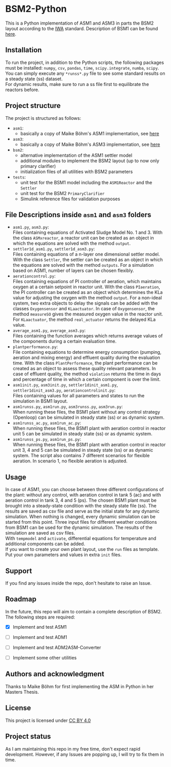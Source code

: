 # BSM2-Python

This is a Python implementation of ASM1 and ASM3 in parts the BSM2 layout according to the [IWA](http://iwa-mia.org/) standard.
Description of BSM1 can be found [here](http://iwa-mia.org/wp-content/uploads/2018/01/BSM_TG_Tech_Report_no_1_BSM1_General_Description.pdf).


## Installation
To run the project, in addition to the Python scripts, the following packages must be installed: `numpy`, `csv`, `pandas`, `time`, `scipy.integrate`, `numba`, `scipy`.
You can simply execute any `*runss*.py` file to see some standard results on a steady state (ss) dataset.  
For dynamic results, make sure to run a ss file first to equilibrate the reactors before.

## Project structure
The project is structured as follows:
- `asm1`:
    - basically a copy of Maike Böhm's ASM1 implementation, see [here](https://gitlab.rrze.fau.de/evt/klaeffizient/asm-python)
- `asm3`:
    - basically a copy of Maike Böhm's ASM3 implementation, see [here](https://gitlab.rrze.fau.de/evt/klaeffizient/asm-python)
- `bsm2`:
    - alternative implementation of the ASM1 settler model
    - additional modules to implement the BSM2 layout (up to now only primary clarifier)
    - initialization files of all utilities with BSM2 parameters
- `tests`:
    - unit test for the BSM1 model including the `ASM1Reactor` and the `Settler`
    - unit test for the BSM2 `PrimaryClarifier`
    - Simulink reference files for validation purposes

## File Descriptions inside `asm1` and `asm3` folders
- `asm1.py`, `asm3.py`:  
Files containing equations of Activated Sludge Model No. 1 and 3. With the class `ASMxreactor`, a reactor unit can be created as an object in which the equations are solved with the method `output`.
- `settler1d_asm1.py`, `settler1d_asm3.py`:  
Files containing equations of a n-layer one dimensional settler model. With the class `Settler`, the settler can be created as an object in which the equations are solved with the method `outputs`. For a simulation based on ASM1, number of layers can be chosen flexibly.
- `aerationcontrol.py`:  
Files containing equations of PI controller of aeration, which maintains oxygen at a certain setpoint in reactor unit. With the class `PIaeration`, the PI controller can be created as an object which determines the KLa value for adjusting the oxygen with the method `output`. For a non-ideal system, two extra objects to delay the signals can be added with the classes `Oxygensensor` and `KLaactuator`. In case of `Oxygensensor`, the method `measureSO` gives the measured oxygen value in the reactor unit. For `KLaactuator`, the method `real_actuator` returns the delayed KLa value.
- `average_asm1.py`, `average_asm3.py`:  
Files containing the function averages which returns average values of the components during a certain evaluation time.
- `plantperformance.py`:  
File containing equations to determine energy consumption (pumping, aeration and mixing energy) and effluent quality during the evaluation time. With the class `PlantPerformance`, the plant performance can be created as an object to assess these quality relevant parameters. In case of effluent quality, the method `violation` returns the time in days and percentage of time in which a certain component is over the limit.
- `asm1init.py`, `asm3init.py`, `settler1dinit_asm1.py`, `settler1dinit_asm3.py`, `aerationcontrolinit.py`:  
Files containing values for all parameters and states to run the simulation in BSM1 layout.
- `asm1runss.py`, `asm1run.py`, `asm3runss.py`, `asm3run.py`:  
When running these files, the BSM1 plant without any control strategy (Openloop) can be simulated in steady state (ss) or as dynamic system.
- `asm1runss_ac.py`, `asm1run_ac.py`:  
When running these files, the BSM1 plant with aeration control in reactor unit 5 can be simulated in steady state (ss) or as dynamic system.
- `asm1runss_ps.py`, `asm1run_ps.py`:  
When running these files, the BSM1 plant with aeration control in reactor unit 3, 4 and 5 can be simulated in steady state (ss) or as dynamic system. The script also contains 7 different scenarios for flexible aeration. In scenario 1, no flexible aeration is adjusted.

## Usage
In case of ASM1, you can choose between three different configurations of the plant: without any control, with aeration control in tank 5 (ac) and with aeration control in tank 3, 4 and 5 (ps). The chosen BSM1 plant must be brought into a steady-state condition with the steady state file (ss). The results are saved as csv file and serve as the initial state for any dynamic simulation. When nothing is changed, every dynamic simulation can be started from this point. Three input files for different weather conditions from BSM1 can be used for the dynamic simulation. The results of the simulation are saved as csv files.  
With `tempmodel` and `activate`, differential equations for temperature and additional components can be added.  
If you want to create your own plant layout, use the `run` files as template. Put your own parameters and values in extra `init` files. 

## Support
If you find any issues inside the repo, don't hesitate to raise an Issue.

## Roadmap
In the future, this repo will aim to contain a complete description of BSM2.
The following steps are required:
- [x] Implement and test ASM1
- [ ] Implement and test ADM1
- [ ] Implement and test ADM2ASM-Converter
- [ ] Implement some other utilities


## Authors and acknowledgment
Thanks to Maike Böhm for first implementing the ASM in Python in her Masters Thesis.

## License
This project is licensed under [CC BY 4.0](https://creativecommons.org/licenses/by/4.0/)

## Project status
As I am maintaining this repo in my free time, don't expect rapid development. However, if any Issues are popping up, I will try to fix them in time.
